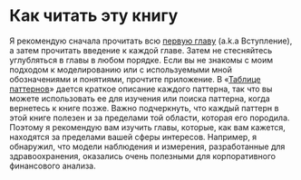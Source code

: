 # Как читать эту книгу

Я рекомендую сначала прочитать всю [первую главу](Introduction.md) (a.k.a Вступление), а затем прочитать введение к каждой главе. Затем не стесняйтесь углубляться в главы в любом порядке. Если вы не знакомы с моим подходом к моделированию или с используемыми мной обозначениями и понятиями, прочтите приложение. В «[Таблице паттернов](table-patterns.md)» дается краткое описание каждого паттерна, так что вы можете использовать ее для изучения или поиска паттерна, когда вернетесь к книге позже. Важно подчеркнуть, что каждый паттерн в этой книге полезен и за пределами той области, которая его породила. Поэтому я рекомендую вам изучить главы, которые, как вам кажется, находятся за пределами вашей сферы интересов. Например, я обнаружил, что модели наблюдения и измерения, разработанные для здравоохранения, оказались очень полезными для корпоративного финансового анализа.